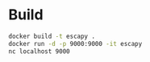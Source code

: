 # Build

```sh
docker build -t escapy .
docker run -d -p 9000:9000 -it escapy
nc localhost 9000
```
